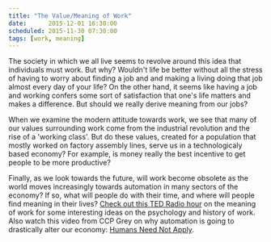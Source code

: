 ```yaml
---
title: "The Value/Meaning of Work"
date:      2015-12-01 16:30:00
scheduled: 2015-11-30 07:30:00
tags: [work, meaning]
---
```

The society in which we all live seems to revolve around this idea that individuals must work. But why? Wouldn't life be better without all the stress of having to worry about finding a job and and making a living doing that job almost every day of your life? On the other hand, it seems like having a job and working confers some sort of satisfaction that one's life matters and makes a difference. But should we really derive meaning from our jobs?

When we examine the modern attitude towards work, we see that many of our values surrounding work come from the industrial revolution and the rise of a 'working class'. But do these values, created for a population that mostly worked on factory assembly lines, serve us in a technologicaly based economy? For example, is money really the best incentive to get people to be more productive?

Finally, as we look towards the future, will work become obsolete as the world moves increasingly towards automation in many sectors of the economy? If so, what will people do with their time, and where will people find meaning in their lives? [Check out this TED Radio hour](http://www.npr.org/programs/ted-radio-hour/443411154/the-meaning-of-work) on the meaning of work for some interesting ideas on the psychology and history of work. Also watch this video from CCP Grey on why automation is going to drastically alter our economy: [Humans Need Not Apply](https://youtu.be/7Pq-S557XQU).
